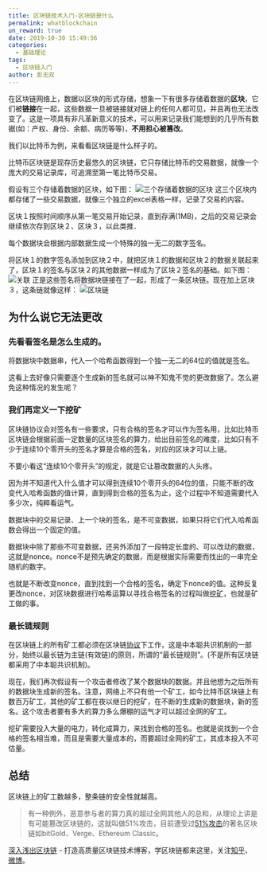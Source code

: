 ```yaml
---
title: 区块链技术入门-区块链是什么
permalink: whatblockchain
un_reward: true
date: 2019-10-30 15:49:56
categories:
  - 基础理论
tags:
  - 区块链入门
author: 影无双
---
```


在区块链网络上，数据以区块的形式存储，想象一下有很多存储着数据的**区块**，它们被**链接**在一起，这些数据一旦被链接就对链上的任何人都可见，并且再也无法改变了。这是一项具有非凡革新意义的技术，可以用来记录我们能想到的几乎所有数据(如：产权、身份、余额、病历等等)，**不用担心被篡改**。
<!-----more---->
我们以比特币为例，来看看区块链是什么样子的。

比特币区块链是现存历史最悠久的区块链，它只存储比特币的交易数据，就像一个庞大的交易记录库，可追溯至第一笔比特币交易。

假设有三个存储着数据的区块，如下图：
![三个存储着数据的区块](https://img-blog.csdnimg.cn/20191022155816841.png)
这三个区块内都存储了一些交易数据，就像三个独立的excel表格一样，记录了交易的内容。

区块１按照时间顺序从第一笔交易开始记录，直到存满(1MB)，之后的交易记录会继续依次存到区块２、区块３，以此类推．

每个数据块会根据内部数据生成一个特殊的独一无二的数字签名。

将区块１的数字签名添加到区块２中，就把区块１的数据和区块２的数据关联起来了，区块１的签名与区块２的其他数据一样成为了区块２签名的基础。如下图：
![关联](https://img-blog.csdnimg.cn/20191022155932710.png?x-oss-process=image/watermark,type_ZmFuZ3poZW5naGVpdGk,shadow_10,text_aHR0cHM6Ly9ibG9nLmNzZG4ubmV0L2Jsb2NrY2hhaW5fcw==,size_16,color_FFFFFF,t_70)
正是这些签名将数据块链接在了一起，形成了一条区块链。现在加上区块３，这条链就像这样：
![区块链](https://img-blog.csdnimg.cn/20191022160028175.png?x-oss-process=image/watermark,type_ZmFuZ3poZW5naGVpdGk,shadow_10,text_aHR0cHM6Ly9ibG9nLmNzZG4ubmV0L2Jsb2NrY2hhaW5fcw==,size_16,color_FFFFFF,t_70)
## 为什么说它无法更改


### 先看看签名是怎么生成的。

将数据块中数据串，代入一个哈希函数得到一个独一无二的64位的值就是签名。

这看上去好像只需要逐个生成新的签名就可以神不知鬼不觉的更改数据了。怎么避免这种情况的发生呢？

### 我们再定义一下挖矿

区块链协议会对签名有一些要求，只有合格的签名才可以作为签名用，比如比特币区块链会根据前面一定数量的区块签名的算力，给出目前签名的难度，比如只有不少于连续10个零开头的签名才算是合格的签名，对应的区块才可以上链。

不要小看这“连续10个零开头”的规定，就是它让篡改数据的人头疼。

因为并不知道代入什么值才可以得到连续10个零开头的64位的值，只能不断的改变代入哈希函数的值计算，直到得到合格的签名为止，这个过程中不知道需要代入多少次，纯粹看运气。

数据块中的交易记录、上一个块的签名，是不可变数据，如果只将它们代入哈希函数会得出一个固定的值。

数据块中除了那些不可变数据，还另外添加了一段特定长度的、可以改动的数据，这就是nonce。nonce不是预先确定的数据，而是根据实际需要而找出的一串完全随机的数字。

也就是不断改变nonce，直到找到一个合格的签名，确定下nonce的值。这种反复更改nonce，对区块数据进行哈希运算以寻找合格签名的过程叫做[挖矿](https://learnblockchain.cn/2017/11/04/bitcoin-pow/)，也就是矿工做的事。

### 最长链规则

在区块链上的所有矿工都必须在区块链[协议](https://learnblockchain.cn/2017/11/07/bitcoin-p2p/)下工作，这是中本聪共识机制的一部分，始终以最长链为主链(有效链)的原则，所谓的“最长链规则”。(不是所有区块链都采用了中本聪共识机制)。

现在，我们再次假设有一个攻击者修改了某个数据块的数据。并且他想为之后所有的数据块生成新的签名。注意，网络上不只有他一个矿工，如今比特币区块链上有数百万矿工，其他的矿工都在夜以继日的挖矿，在不断的生成新的数据块，新的签名。这个攻击者要有多大的算力多么爆棚的运气才可以超过全网的矿工。

挖矿需要投入大量的电力，转化成算力，来找到合格的签名。也就是说找到一个合格的签名相当难，而且是需要大量成本的，而要超过全网的矿工，其成本投入不可估量。

## 总结

区块链上的矿工数越多，整条链的安全性就越高。

> 有一种例外，恶意参与者的算力真的超过全网其他人的总和，从理论上讲是有可能篡改区块链的，这就叫做51%攻击，目前遭受过[51%攻击](https://learnblockchain.cn/2019/01/09/consensus-security-51/)的著名区块链如bitGold、Verge、Ethereum Classic。


[深入浅出区块链](https://learnblockchain.cn/) - 打造高质量区块链技术博客，学区块链都来这里，关注[知乎](https://www.zhihu.com/people/xiong-li-bing/activities)、[微博](https://weibo.com/517623789)。
